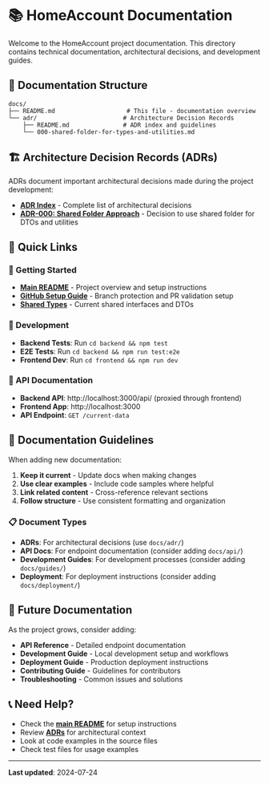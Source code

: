 # 📚 HomeAccount Documentation

Welcome to the HomeAccount project documentation. This directory contains technical documentation, architectural decisions, and development guides.

## 📁 Documentation Structure

```
docs/
├── README.md                    # This file - documentation overview
└── adr/                        # Architecture Decision Records
    ├── README.md               # ADR index and guidelines
    └── 000-shared-folder-for-types-and-utilities.md
```

## 🏗️ Architecture Decision Records (ADRs)

ADRs document important architectural decisions made during the project development:

- **[ADR Index](./adr/README.md)** - Complete list of architectural decisions
- **[ADR-000: Shared Folder Approach](./adr/000-shared-folder-for-types-and-utilities.md)** - Decision to use shared folder for DTOs and utilities

## 📖 Quick Links

### 🚀 Getting Started
- **[Main README](../README.md)** - Project overview and setup instructions
- **[GitHub Setup Guide](./github-setup.md)** - Branch protection and PR validation setup
- **[Shared Types](../shared/dto.ts)** - Current shared interfaces and DTOs

### 🧪 Development
- **Backend Tests**: Run `cd backend && npm test`
- **E2E Tests**: Run `cd backend && npm run test:e2e`
- **Frontend Dev**: Run `cd frontend && npm run dev`

### 🔗 API Documentation
- **Backend API**: http://localhost:3000/api/ (proxied through frontend)
- **Frontend App**: http://localhost:3000
- **API Endpoint**: `GET /current-data`

## 📝 Documentation Guidelines

When adding new documentation:

1. **Keep it current** - Update docs when making changes
2. **Use clear examples** - Include code samples where helpful
3. **Link related content** - Cross-reference relevant sections
4. **Follow structure** - Use consistent formatting and organization

### 📋 Document Types

- **ADRs**: For architectural decisions (use `docs/adr/`)
- **API Docs**: For endpoint documentation (consider adding `docs/api/`)
- **Development Guides**: For development processes (consider adding `docs/guides/`)
- **Deployment**: For deployment instructions (consider adding `docs/deployment/`)

## 🔄 Future Documentation

As the project grows, consider adding:

- **API Reference** - Detailed endpoint documentation
- **Development Guide** - Local development setup and workflows
- **Deployment Guide** - Production deployment instructions
- **Contributing Guide** - Guidelines for contributors
- **Troubleshooting** - Common issues and solutions

## 📞 Need Help?

- Check the **[main README](../README.md)** for setup instructions
- Review **[ADRs](./adr/README.md)** for architectural context
- Look at code examples in the source files
- Check test files for usage examples

---

**Last updated**: 2024-07-24 